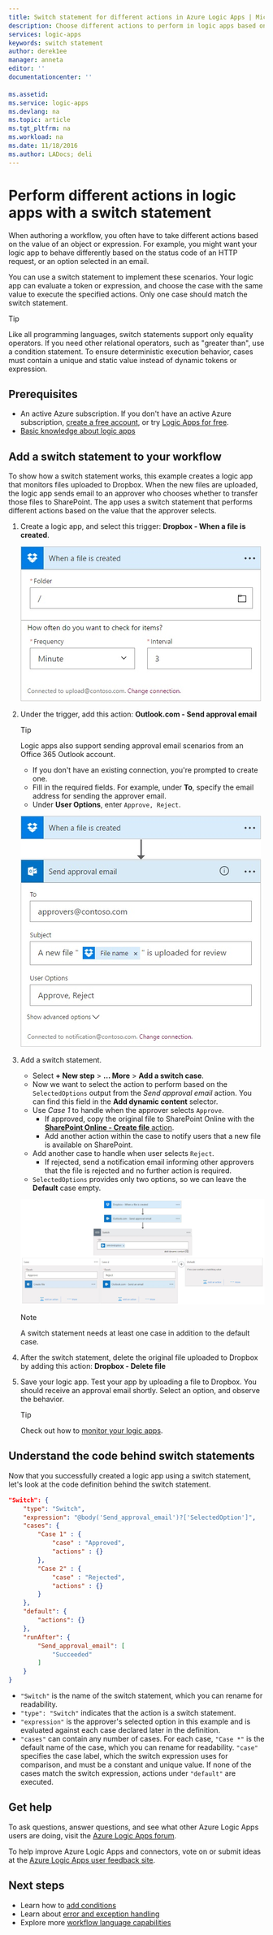 ```yaml
---
title: Switch statement for different actions in Azure Logic Apps | Microsoft Docs
description: Choose different actions to perform in logic apps based on expression values by using a switch statement
services: logic-apps
keywords: switch statement
author: derek1ee
manager: anneta
editor: ''
documentationcenter: ''

ms.assetid: 
ms.service: logic-apps
ms.devlang: na
ms.topic: article
ms.tgt_pltfrm: na
ms.workload: na
ms.date: 11/18/2016
ms.author: LADocs; deli
---
```


# Perform different actions in logic apps with a switch statement

When authoring a workflow, you often have to take different actions based on the value of an object or expression. 
For example, you might want your logic app to behave differently based on the status code of an HTTP request, 
or an option selected in an email.

You can use a switch statement to implement these scenarios. Your logic app can evaluate a token or expression, 
and choose the case with the same value to execute the specified actions. Only one case should match the switch statement.

> [!TIP]
> Like all programming languages, switch statements support only equality operators. 
> If you need other relational operators, such as "greater than", use a condition statement.
> To ensure deterministic execution behavior, cases must contain a unique and static value instead of dynamic tokens or expression.

## Prerequisites

- An active Azure subscription. If you don't have an active Azure subscription, 
[create a free account](https://azure.microsoft.com/free/), or try [Logic Apps for free](https://tryappservice.azure.com/).
- [Basic knowledge about logic apps](logic-apps-overview.md)

## Add a switch statement to your workflow

To show how a switch statement works, this example creates a logic app that monitors files uploaded to Dropbox. 
When the new files are uploaded, the logic app sends email to an approver who chooses whether to transfer those files to SharePoint. 
The app uses a switch statement that performs different actions based on the value that the approver selects.

1. Create a logic app, and select this trigger: **Dropbox - When a file is created**.

   ![Use Dropbox - When a file is created trigger](./media/logic-apps-switch-case/dropbox-trigger.jpg)

2. Under the trigger, add this action: **Outlook.com - Send approval email**

   > [!TIP]
   > Logic apps also support sending approval email scenarios from an Office 365 Outlook account.

   - If you don't have an existing connection, you're prompted to create one.
   - Fill in the required fields. For example, under **To**, specify the email address for sending the approver email.
   - Under **User Options**, enter `Approve, Reject`.

   ![Configure connection](./media/logic-apps-switch-case/send-approval-email-action.jpg)

3. Add a switch statement.

   - Select **+ New step** > **... More** > **Add a switch case**. 
   - Now we want to select the action to perform based on the `SelectedOptions` output from the *Send approval email* action. 
   You can find this field in the **Add dynamic content** selector.
   - Use *Case 1* to handle when the approver selects `Approve`.
     - If approved, copy the original file to SharePoint Online with the [**SharePoint Online - Create file** action](../connectors/connectors-create-api-sharepointonline.md).
     - Add another action within the case to notify users that a new file is available on SharePoint.
   - Add another case to handle when user selects `Reject`.
     - If rejected, send a notification email informing other approvers that the file is rejected and no further action is required.
   - `SelectedOptions` provides only two options, so we can leave the **Default** case empty.

   ![Switch statement](./media/logic-apps-switch-case/switch.jpg)

   > [!NOTE]
   > A switch statement needs at least one case in addition to the default case.

4. After the switch statement, delete the original file uploaded to Dropbox 
by adding this action: **Dropbox - Delete file**

5. Save your logic app. Test your app by uploading a file to Dropbox. 
You should receive an approval email shortly. Select an option, and observe the behavior.

   > [!TIP]
   > Check out how to [monitor your logic apps](logic-apps-monitor-your-logic-apps.md).

## Understand the code behind switch statements

Now that you successfully created a logic app using a switch statement, 
let's look at the code definition behind the switch statement.

```json
"Switch": {
	"type": "Switch",
	"expression": "@body('Send_approval_email')?['SelectedOption']",
	"cases": {
		"Case 1" : {
			"case" : "Approved",
			"actions" : {}
		},
		"Case 2" : {
			"case" : "Rejected",
			"actions" : {}
		}
	},
	"default": {
		"actions": {}
	},
	"runAfter": {
		"Send_approval_email": [
			"Succeeded"
		]
	}
}
```

* `"Switch"` is the name of the switch statement, which you can rename for readability. 
* `"type": "Switch"` indicates that the action is a switch statement. 
* `"expression"` is the approver's selected option in this example 
and is evaluated against each case declared later in the definition. 
* `"cases"` can contain any number of cases. For each case, `"Case *"` 
is the default name of the case, which you can rename for readability. 
`"case"` specifies the case label, which the switch expression uses for comparison, 
and must be a constant and unique value. If none of the cases match the switch expression, 
actions under `"default"` are executed.

## Get help

To ask questions, answer questions, and see what other Azure Logic Apps users are doing, 
visit the [Azure Logic Apps forum](https://social.msdn.microsoft.com/Forums/home?forum=azurelogicapps).

To help improve Azure Logic Apps and connectors, vote on or submit ideas at the 
[Azure Logic Apps user feedback site](http://aka.ms/logicapps-wish).

## Next steps

- Learn how to [add conditions](logic-apps-use-logic-app-features.md)
- Learn about [error and exception handling](logic-apps-exception-handling.md)
- Explore more [workflow language capabilities](logic-apps-author-definitions.md)